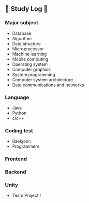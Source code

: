 ## 🐝 Study Log 🐝

### Major subject
- Database
- Algorithm
- Data structure
- Microprocessor
- Machine learning
- Mobile computing
- Operating system
- Computer graphics
- System programming
- Computer system architecture
- Data communications and networks

### Language
- Java
- Python
- c/c++

### Coding test
- Baekjoon
- Programmers
  
### Frontend

### Backend

### Unity
- Team Project 1
